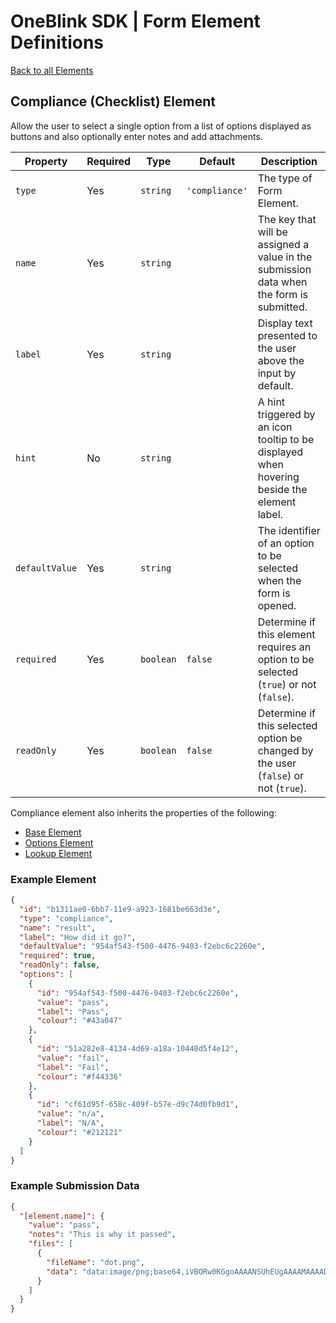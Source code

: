 # OneBlink SDK | Form Element Definitions

[Back to all Elements](./README.md)

## Compliance (Checklist) Element

Allow the user to select a single option from a list of options displayed as buttons and also optionally enter notes and add attachments.

| Property       | Required | Type      | Default        | Description                                                                                 |
| -------------- | -------- | --------- | -------------- | ------------------------------------------------------------------------------------------- |
| `type`         | Yes      | `string`  | `'compliance'` | The type of Form Element.                                                                   |
| `name`         | Yes      | `string`  |                | The key that will be assigned a value in the submission data when the form is submitted.    |
| `label`        | Yes      | `string`  |                | Display text presented to the user above the input by default.                              |
| `hint`         | No       | `string`  |                | A hint triggered by an icon tooltip to be displayed when hovering beside the element label. |
| `defaultValue` | Yes      | `string`  |                | The identifier of an option to be selected when the form is opened.                         |
| `required`     | Yes      | `boolean` | `false`        | Determine if this element requires an option to be selected (`true`) or not (`false`).      |
| `readOnly`     | Yes      | `boolean` | `false`        | Determine if this selected option be changed by the user (`false`) or not (`true`).         |

Compliance element also inherits the properties of the following:

- [Base Element](./base-element.md)
- [Options Element](./options-element.md)
- [Lookup Element](./lookup-element.md)

### Example Element

```JSON
{
  "id": "b1311ae0-6bb7-11e9-a923-1681be663d3e",
  "type": "compliance",
  "name": "result",
  "label": "How did it go?",
  "defaultValue": "954af543-f500-4476-9403-f2ebc6c2260e",
  "required": true,
  "readOnly": false,
  "options": [
    {
      "id": "954af543-f500-4476-9403-f2ebc6c2260e",
      "value": "pass",
      "label": "Pass",
      "colour": "#43a047"
    },
    {
      "id": "51a282e8-4134-4d69-a18a-10440d5f4e12",
      "value": "fail",
      "label": "Fail",
      "colour": "#f44336"
    },
    {
      "id": "cf61d95f-658c-409f-b57e-d9c74d0fb9d1",
      "value": "n/a",
      "label": "N/A",
      "colour": "#212121"
    }
  ]
}
```

### Example Submission Data

```JSON
{
  "[element.name]": {
    "value": "pass",
    "notes": "This is why it passed",
    "files": [
      {
        "fileName": "dot.png",
        "data": "data:image/png;base64,iVBORw0KGgoAAAANSUhEUgAAAAMAAAADCAYAAABWKLW/AAAAIElEQVQYV2NkYGBoYGBgqGdgYGhkZGBg+M8ABSAOXAYATFcEA8STCz8AAAAASUVORK5CYII="
      }
    ]
  }
}
```
